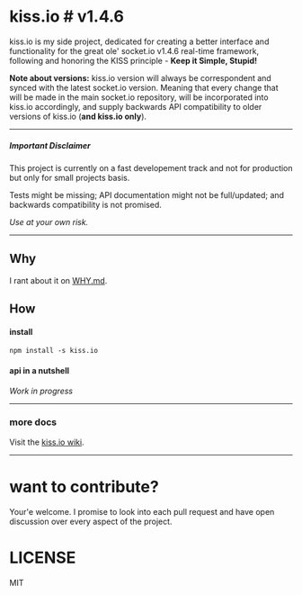 # kiss.io # v1.4.6
kiss.io is my side project, dedicated for creating a better interface and functionality for the great ole' socket.io v1.4.6 real-time framework, following and honoring the KISS principle - **Keep it Simple, Stupid!**

**Note about versions:** kiss.io version will always be correspondent and synced with the latest socket.io version. Meaning that every change that will be made in the main socket.io repository, will be incorporated into kiss.io accordingly, and supply backwards API compatibility to older versions of kiss.io (**and kiss.io only**).

---

##### Important Disclaimer
This project is currently on a fast developement track and not for production but only for small projects basis.

Tests might be missing; API documentation might not be full/updated; and backwards compatibility is not promised.

*Use at your own risk.*

---

## Why

I rant about it on [WHY.md](https://github.com/amit3vr/kiss.io/blob/master/WHY.md).

## How

#### install
`npm install -s kiss.io`

#### api in a nutshell

*Work in progress*

---

### more docs
Visit the [kiss.io wiki](https://github.com/amit3vr/kiss.io/wiki).

---

# want to contribute?
Your'e welcome.
I promise to look into each pull request and have open discussion over every aspect of the project.

# LICENSE
MIT
